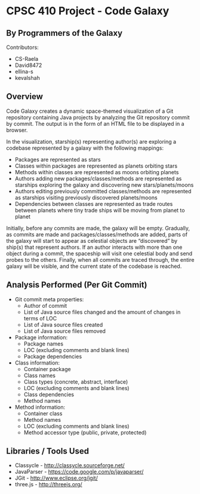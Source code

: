 CPSC 410 Project - Code Galaxy
=======
By Programmers of the Galaxy
----------------------------
Contributors:
- CS-Raela
- David8472
- ellina-s
- kevalshah

Overview
--------

Code Galaxy creates a dynamic space-themed visualization of a Git repository containing Java projects by analyzing the Git repository commit by commit. The output is in the form of an HTML file to be displayed in a browser. 

In the visualization, starship(s) representing author(s) are exploring a codebase represented by a galaxy with the following mappings:
- Packages are represented as stars
- Classes within packages are represented as planets orbiting stars
- Methods within classes are represented as moons orbiting planets
- Authors adding new packages/classes/methods are represented as starships exploring the galaxy and discovering new stars/planets/moons
- Authors editing previously committed classes/methods are represented as starships visiting previously discovered planets/moons
- Dependencies between classes are represented as trade routes between planets where tiny trade ships will be moving from planet to planet 

Initially, before any commits are made, the galaxy will be empty. Gradually, as commits are made and packages/classes/methods are added, parts of the galaxy will start to appear as celestial objects are “discovered” by ship(s) that represent authors. If an author interacts with more than one object during a commit, the spaceship will visit one celestial body and send probes to the others. Finally, when all commits are traced through, the entire galaxy will be visible, and the current state of the codebase is reached.

Analysis Performed (Per Git Commit)
------------------
- Git commit meta properties: 
  - Author of commit
  - List of Java source files changed and the amount of changes in terms of LOC 
  - List of Java source files created
  - List of Java source files removed
- Package information: 
  - Package names
  - LOC (excluding comments and blank lines)
  - Package dependencies
- Class information: 
  - Container package
  - Class names
  - Class types (concrete, abstract, interface)
  - LOC (excluding comments and blank lines)
  - Class dependencies
  - Method names 
- Method information: 
  - Container class
  - Method names
  - LOC (excluding comments and blank lines)
  - Method accessor type (public, private, protected)    

Libraries / Tools Used
--------------
- Classycle - http://classycle.sourceforge.net/
- JavaParser - https://code.google.com/p/javaparser/
- JGit - http://www.eclipse.org/jgit/
- three.js - http://threejs.org/



